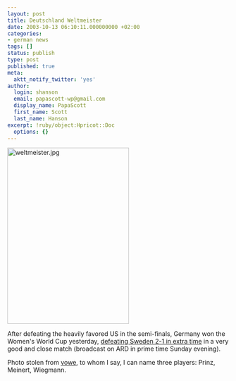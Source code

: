 ```yaml
---
layout: post
title: Deutschland Weltmeister
date: 2003-10-13 06:10:11.000000000 +02:00
categories:
- german news
tags: []
status: publish
type: post
published: true
meta:
  aktt_notify_twitter: 'yes'
author:
  login: shanson
  email: papascott-wp@gmail.com
  display_name: PapaScott
  first_name: Scott
  last_name: Hanson
excerpt: !ruby/object:Hpricot::Doc
  options: {}
---
```

<p><a href="http://fifaworldcup.yahoo.com/03/en/t/match/32/index.html"><img alt="weltmeister.jpg" src="https://www.papascott.de/wordpress/wp-content/uploads/2003/10/weltmeister.jpg" width="276" height="400" border="0" /></a></p>
<p>After defeating the heavily favored US in the semi-finals, Germany won the Women's World Cup yesterday, <a href="http://fifaworldcup.yahoo.com/03/en/t/match/32/index.html">defeating Sweden 2-1 in extra time</a> in a very good and close match (broadcast on ARD in prime time Sunday evening). </p>
<p>Photo stolen from <a title="vowe dot net :: Congratulations, Ladies!" href="http://vowe.net/archives/003684.html">vowe</a>, to whom I say, I can name three players: Prinz, Meinert, Wiegmann.</p>

